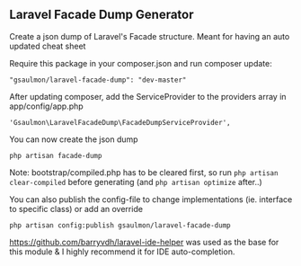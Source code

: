 ## Laravel Facade Dump Generator

Create a json dump of Laravel's Facade structure. Meant for having an auto updated cheat sheet

Require this package in your composer.json and run composer update:

    "gsaulmon/laravel-facade-dump": "dev-master"

After updating composer, add the ServiceProvider to the providers array in app/config/app.php

    'Gsaulmon\LaravelFacadeDump\FacadeDumpServiceProvider',

You can now create the json dump

    php artisan facade-dump

Note: bootstrap/compiled.php has to be cleared first, so run `php artisan clear-compiled` before generating (and `php artisan optimize` after..)

You can also publish the config-file to change implementations (ie. interface to specific class) or add an override

    php artisan config:publish gsaulmon/laravel-facade-dump


https://github.com/barryvdh/laravel-ide-helper was used as the base for this module & I highly recommend it for IDE auto-completion.
